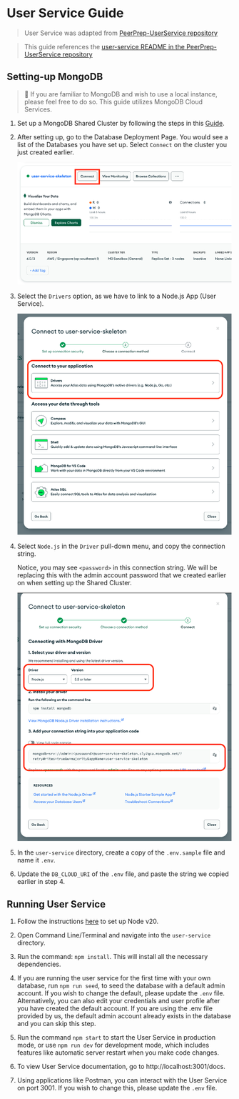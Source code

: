 # User Service Guide

> User Service was adapted from [PeerPrep-UserService repository](https://github.com/CS3219-AY2425S1/PeerPrep-UserService)

> This guide references the [user-service README in the PeerPrep-UserService repository](https://github.com/CS3219-AY2425S1/PeerPrep-UserService/blob/main/user-service/README.md)

## Setting-up MongoDB

> :notebook: If you are familiar to MongoDB and wish to use a local instance, please feel free to do so. This guide utilizes MongoDB Cloud Services.

1. Set up a MongoDB Shared Cluster by following the steps in this [Guide](MongoDBSetup.md).

2. After setting up, go to the Database Deployment Page. You would see a list of the Databases you have set up. Select `Connect` on the cluster you just created earlier.

   ![alt text](GuideAssets/ConnectCluster.png)

3. Select the `Drivers` option, as we have to link to a Node.js App (User Service).

   ![alt text](GuideAssets/DriverSelection.png)

4. Select `Node.js` in the `Driver` pull-down menu, and copy the connection string.

   Notice, you may see `<password>` in this connection string. We will be replacing this with the admin account password that we created earlier on when setting up the Shared Cluster.

   ![alt text](GuideAssets/ConnectionString.png)

5. In the `user-service` directory, create a copy of the `.env.sample` file and name it `.env`.

6. Update the `DB_CLOUD_URI` of the `.env` file, and paste the string we copied earlier in step 4.

## Running User Service

1. Follow the instructions [here](https://nodejs.org/en/download/package-manager) to set up Node v20.

2. Open Command Line/Terminal and navigate into the `user-service` directory.

3. Run the command: `npm install`. This will install all the necessary dependencies.

4. If you are running the user service for the first time with your own database, run `npm run seed`, to seed the database with a default admin account. If you wish to change the default, please update the `.env` file. Alternatively, you can also edit your credentials and user profile after you have created the default account. If you are using the .env file provided by us, the default admin account already exists in the database and you can skip this step.

5. Run the command `npm start` to start the User Service in production mode, or use `npm run dev` for development mode, which includes features like automatic server restart when you make code changes.

6. To view User Service documentation, go to http://localhost:3001/docs.

7. Using applications like Postman, you can interact with the User Service on port 3001. If you wish to change this, please update the `.env` file.
